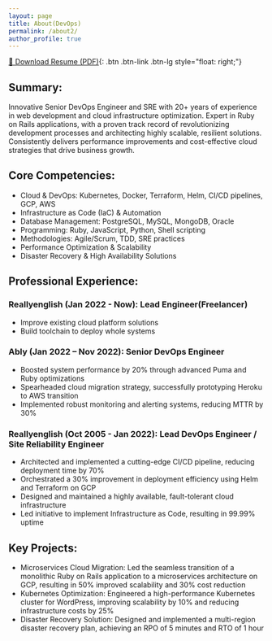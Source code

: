 ```yaml
---
layout: page
title: About(DevOps)
permalink: /about2/
author_profile: true
---
```

[📄 Download Resume (PDF)](/assets/pdf/JoeyW-DevOps.pdf){: .btn .btn-link .btn-lg style="float: right;"}
## Summary:
   Innovative Senior DevOps Engineer and SRE with 20+ years of experience in web development and cloud infrastructure optimization. Expert in Ruby on Rails applications, with a proven track record of revolutionizing development processes and architecting highly scalable, resilient solutions. Consistently delivers performance improvements and cost-effective cloud strategies that drive business growth.

## Core Competencies:
  - Cloud & DevOps: Kubernetes, Docker, Terraform, Helm, CI/CD pipelines, GCP, AWS
  - Infrastructure as Code (IaC) & Automation
  - Database Management: PostgreSQL, MySQL, MongoDB, Oracle
  - Programming: Ruby, JavaScript, Python, Shell scripting
  - Methodologies: Agile/Scrum, TDD, SRE practices
  - Performance Optimization & Scalability
  - Disaster Recovery & High Availability Solutions

## Professional Experience:

### Reallyenglish (Jan 2022 - Now): Lead Engineer(Freelancer)
  - Improve existing cloud platform solutions
  - Build toolchain to deploy whole systems

### Ably (Jan 2022 – Nov 2022): Senior DevOps Engineer
  - Boosted system performance by 20% through advanced Puma and Ruby optimizations
  - Spearheaded cloud migration strategy, successfully prototyping Heroku to AWS transition
  - Implemented robust monitoring and alerting systems, reducing MTTR by 30%

### Reallyenglish (Oct 2005 - Jan 2022): Lead DevOps Engineer / Site Reliability Engineer
  - Architected and implemented a cutting-edge CI/CD pipeline, reducing deployment time by 70%
  - Orchestrated a 30% improvement in deployment efficiency using Helm and Terraform on GCP
  - Designed and maintained a highly available, fault-tolerant cloud infrastructure
  - Led initiative to implement Infrastructure as Code, resulting in 99.99% uptime

## Key Projects:
  - Microservices Cloud Migration: Led the seamless transition of a monolithic Ruby on Rails application to a microservices architecture on GCP, resulting in 50% improved scalability and 30% cost reduction
  - Kubernetes Optimization: Engineered a high-performance Kubernetes cluster for WordPress, improving scalability by 10% and reducing infrastructure costs by 25%
  - Disaster Recovery Solution: Designed and implemented a multi-region disaster recovery plan, achieving an RPO of 5 minutes and RTO of 1 hour
